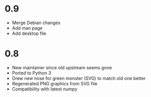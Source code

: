 # 0.9

- Merge Debian changes
- Add man page
- Add desktop file

# 0.8

- New maintainer since old upstream seems gone
- Ported to Python 3
- Drew new nose for green monster (SVG) to match old one better
- Regenerated PNG graphics from SVG file
- Compatibility with latest numpy

